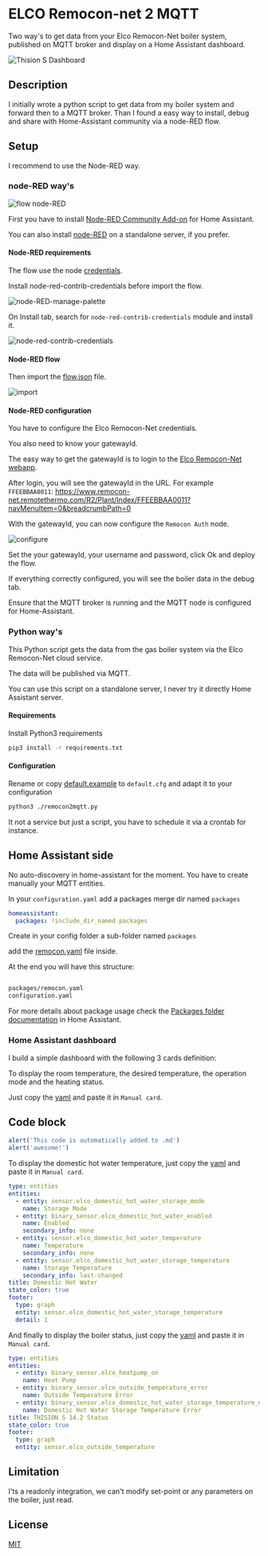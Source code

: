 # ELCO Remocon-net 2 MQTT

Two way's to get data from your Elco Remocon-Net boiler system, published on MQTT broker and display on a Home Assistant dashboard.

![Thision S Dashboard][img1]

## Description

I initially wrote a python script to get data from my boiler system and forward then to a MQTT broker.
Than I found a easy way to install, debug and share with Home-Assistant community via a node-RED flow.

## Setup

I recommend to use the Node-RED way.

### node-RED way's

![flow node-RED][node-RED-flow]

First you have to install [Node-RED Community Add-on](https://nodered.org/docs/getting-started/local) for Home Assistant.

You can also install [node-RED](https://nodered.org/) on a standalone server, if you prefer.

#### Node-RED requirements

The flow use the node [credentials](https://flows.nodered.org/node/node-red-contrib-credentials).

Install node-red-contrib-credentials before import the flow.

![node-RED-manage-palette][node-RED-manage-palette]

On Install tab, search for `node-red-contrib-credentials` module and install it.

![node-red-contrib-credentials][node-red-contrib-credentials]

#### Node-RED flow

Then import the [flow.json](node-RED/flow.json) file.

![import][node-RED-import]

#### Node-RED configuration

You have to configure the Elco Remocon-Net credentials.

You also need to know your gatewayId.

The easy way to get the gatewayId is to login to the [Elco Remocon-Net webapp](https://www.remocon-net.remotethermo.com/).

After login, you will see the gatewayId in the URL. For example `FFEEBBAA0011`:
https://www.remocon-net.remotethermo.com/R2/Plant/Index/FFEEBBAA0011?navMenuItem=0&breadcrumbPath=0

With the gatewayId, you can now configure the `Remocon Auth` node.

![configure][node-RED-configure]

Set the your gatewayId, your username and password, click Ok and deploy the flow.

If everything correctly configured, you will see the boiler data in the debug tab.

Ensure that the MQTT broker is running and the MQTT node is configured for Home-Assistant.

### Python way's

This Python script gets the data from the gas boiler system via the Elco Remocon-Net cloud service.

The data will be published via MQTT.

You can use this script on a standalone server, I never try it directly Home Assistant server.

#### Requirements

Install Python3 requirements

```bash
pip3 install -r requirements.txt
```

#### Configuration

Rename or copy [default.example](default.example) to `default.cfg` and adapt it to your configuration

```bash
python3 ./remocon2mqtt.py
```

It not a service but just a script, you have to schedule it via a crontab for instance.


## Home Assistant side

No auto-discovery in home-assistant for the moment. You have to create manually your MQTT entities.

In your `configuration.yaml` add a packages merge dir named `packages`

```yaml
homeassistant:
  packages: !include_dir_named packages 
```

Create in your config folder a sub-folder named  `packages`

add the [remocon.yaml](home-assistant/remocon.yaml) file inside.

At the end you will have this structure:

```bash

packages/remocon.yaml
configuration.yaml

```

For more details about package usage check the [Packages folder documentation](https://www.home-assistant.io/docs/configuration/packages/#create-a-packages-folder) in Home Assistant.

### Home Assistant dashboard

I build a simple dashboard with the following 3 cards definition:

To display the room temperature, the desired temperature, the operation mode and the heating status.

Just copy the [yaml](home-assistant/room_temperature.yaml) and paste it in `Manual card`.

## Code block
<!-- MARKDOWN-AUTO-DOCS:START (CODE:src=./home-assistant/room_temperature.yaml) -->
<!-- The below code snippet is automatically added from ./home-assistant/room_temperature.yaml -->
```js
alert('This code is automatically added to .md')
alert('awesome!')
```
<!-- MARKDOWN-AUTO-DOCS:END -->
To display the domestic hot water temperature, just copy the [yaml](home-assistant/domestic_hot_water.yaml) and paste it in `Manual card`.

```yaml:home-assistant/domestic_hot_water.yaml
type: entities
entities:
  - entity: sensor.elco_domestic_hot_water_storage_mode
    name: Storage Mode
  - entity: binary_sensor.elco_domestic_hot_water_enabled
    name: Enabled
    secondary_info: none
  - entity: sensor.elco_domestic_hot_water_temperature
    name: Temperature
    secondary_info: none
  - entity: sensor.elco_domestic_hot_water_storage_temperature
    name: Storage Temperature
    secondary_info: last-changed
title: Domestic Hot Water
state_color: true
footer:
  type: graph
  entity: sensor.elco_domestic_hot_water_storage_temperature
  detail: 1
```

And finally to display the boiler status, just copy the [yaml](home-assistant/boiler_status.yaml) and paste it in `Manual card`.

```yaml:home-assistant/boiler_status.yaml
type: entities
entities:
  - entity: binary_sensor.elco_heatpump_on
    name: Heat Pump
  - entity: binary_sensor.elco_outside_temperature_error
    name: Outside Temperature Error
  - entity: binary_sensor.elco_domestic_hot_water_storage_temperature_error
    name: Domestic Hot Water Storage Temperature Error
title: THISION S 14.2 Status
state_color: true
footer:
  type: graph
  entity: sensor.elco_outside_temperature
```

## Limitation

I'ts a readonly integration, we can't modify set-point or any parameters on the boiler, just read.

## License

[MIT](LICENSE)

[img1]: images/home-assistant-card.png
[node-RED-flow]: images/node-RED-flow.png
[node-RED-manage-palette]: images/node-RED-manage-palette.png
[node-red-contrib-credentials]: images/node-red-contrib-credentials.png
[node-RED-import]: images/node-RED-import.png
[node-RED-configure]: images/node-RED-configure.png